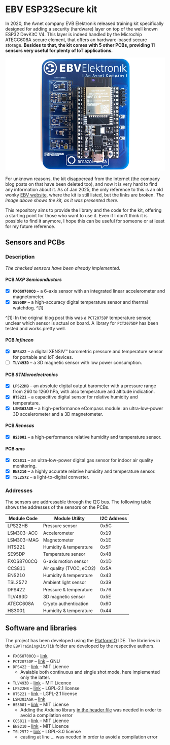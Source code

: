 # EBV ESP32Secure kit 

In 2020, the Avnet company EVB Elektronik released training kit specifically designed for adding a security (hardware) layer on top of the well known ESP32 DevKitC V4. This layer is indeed handled by the Microchip ATECC608A secure element, that offers an hardware-based secure storage. **Besides to that, the kit comes with 5 other PCBs, providing 11 sensors very useful for plenty of IoT applications.**

![EBV ESP32Secure kit](ESPSecure.jpg)

For unknown reasons, the kit disapperead from the Internet (the company blog posts on that have been deleted too), and now it is very hard to find any information about it. As of Jan 2025, the only reference to this is an old wonky [EBV website](https://www.iotconnect.io/ebv/), where the kit is still listed, but the links are broken. _The image above shows the kit, as it was presented there._

This repository aims to provide the library and the code for the kit, offering a starting point for those who want to use it. Even if I don't think it is possible to find it anymore, I hope this can be useful for someone or at least for my future reference.

## Sensors and PCBs

### Description

_The checked sensors have been already implemented._

#### PCB *NXP Semiconductors*

- [x] **`FXOS8700CQ`** – a 6-axis sensor with an integrated linear accelerometer and magnetometer.
- [x] **`SE95DP`** – a high-accuracy digital temperature sensor and thermal watchdog. ^[1]

^[1]: In the original blog post this was a `PCT2075DP` temperature sensor, unclear which sensor is actual on board. A library for `PCT2075DP` has been tested and works pretty well. 

#### PCB *Infineon*

- [x] **`DPS422`** – a digital XENSIV™ barometric pressure and temperature sensor for portable and IoT devices.
- [ ] **`TLV493D`** – a 3D magnetic sensor with low power consumption.

#### PCB *STMicroelectronics*

- [x] **`LPS22HB`** – an absolute digital output barometer with a pressure range from 260 to 1260 hPa, with also temperature and altitude indication.
- [x] **`HTS221`** – a capacitive digital sensor for relative humidity and temperature.
- [x] **`LSM303AGR`** – a high-performance eCompass module: an ultra-low-power 3D accelerometer and a 3D magnetometer.

#### PCB *Renesas*

- [x] **`HS3001`** – a high-performance relative humidity and temperature sensor.

#### PCB *ams*

- [x] **`CCS811`** – an ultra-low-power digital gas sensor for indoor air quality monitoring.
- [x] **`ENS210`** – a highly accurate relative humidity and temperature sensor.
- [x] **`TSL2572`** – a light-to-digital converter.

### Addresses

The sensors are addressable through the I2C bus. The following table shows the addresses of the sensors on the PCBs.

| Module Code  | Module Utility               | I2C Address|
|--------------|------------------------------|------------|
| LPS22HB      | Pressure sensor              | 0x5C       |
| LSM303-ACC   | Accelerometer                | 0x19       |
| LSM303-MAG   | Magnetometer                 | 0x1E       |
| HTS221       | Humidity & temperature       | 0x5F       |
| SE95DP       | Temperature sensor           | 0x48       |
| FXOS8700CQ   | 6-axis motion sensor         | 0x1D       |
| CCS811       | Air quality (TVOC, eCO2)     | 0x5A       |
| ENS210       | Humidity & temperature       | 0x43       |
| TSL2572      | Ambient light sensor         | 0x39       |
| DPS422       | Pressure & temperature       | 0x76       |
| TLV493D      | 3D magnetic sensor           | 0x5E       |
| ATECC608A    | Crypto authentication        | 0x60       |
| HS3001       | Humidity & temperature       | 0x44       |



## Software and libraries  

The project has been developed using the [PlatformIO](https://platformio.org/) IDE. The librieries in the `EBVTrainingKit/lib` folder are developed by the respective authors.

- `FXOS8700CQ` – [link](https://github.com/mlwarner/fxos8700cq-arduino) 
- `PCT2075DP` – [link](https://github.com/jpliew/PCT2075) – GNU
- `DPS422` – [link](https://github.com/Infineon/DPS422-Library-Arduino) – MIT Licence 
    - Avaiable both continuous and single shot mode, here implemented only the latter.
- `TLV493D` – [link](https://github.com/Infineon/arduino-xensiv-3d-magnetic-sensor-tlx493d) – MIT Licence
- `LPS22HB` – [link](https://github.com/arduino-libraries/Arduino_LPS22HB) – LGPL-2.1 license 
- `HTS221` – [link](https://github.com/arduino-libraries/Arduino_HTS221) – LGPL-2.1 license
- `LSM303AGR` – [link](https://github.com/stm32duino/LSM303AGR) 
- `HS3001` – [link](https://github.com/mcci-catena/MCCI-Catena-HS300x) – MIT License
  - Adding the Arduino library [in the header file](https://github.com/jacksalici/ebv-esp32-training-kit/blob/56873641cd3b97781fdd2c818a971b706acd858c/EBVTrainingKit/lib/MCCI-Catena-HS300x/src/Catena-HS300x.h#L21) was needed in order to avoid a compilation error
- `CCS811` – [link](https://github.com/sparkfun/SparkFun_CCS811_Arduino_Library) – MIT Licence
- `ENS210` – [link](https://github.com/maarten-pennings/ENS210) - MIT Licence
- `TSL2572` – [link](https://github.com/TinyCircuits/TinyCircuits-TSL2572-library) – LGPL-3.0 license
  - casting at line ... was needed in order to avoid a compilation error
